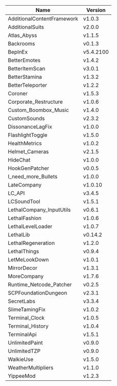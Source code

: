 | Name                       | Version   |
| -------------------------- | --------- |
| AdditionalContentFramework | v1.0.3    |
| AdditionalSuits            | v2.0.0    |
| Atlas_Abyss                | v1.1.5    |
| Backrooms                  | v0.1.3    |
| BepInEx                    | v5.4.2100 |
| BetterEmotes               | v1.4.2    |
| BetterItemScan             | v3.0.1    |
| BetterStamina              | v1.3.2    |
| BetterTeleporter           | v1.2.2    |
| Coroner                    | v1.5.3    |
| Corporate_Restructure      | v1.0.6    |
| Custom_Boombox_Music       | v1.4.0    |
| CustomSounds               | v2.3.2    |
| DissonanceLagFix           | v1.0.0    |
| FlashlightToggle           | v1.5.0    |
| HealthMetrics              | v1.0.2    |
| Helmet_Cameras             | v2.1.5    |
| HideChat                   | v1.0.0    |
| HookGenPatcher             | v0.0.5    |
| I_need_more_Bullets        | v1.0.0    |
| LateCompany                | v1.0.10   |
| LC_API                     | v3.4.5    |
| LCSoundTool                | v1.5.1    |
| LethalCompany_InputUtils   | v0.6.1    |
| LethalFashion              | v1.0.6    |
| LethalLevelLoader          | v1.0.7    |
| LethalLib                  | v0.14.2   |
| LethalRegeneration         | v1.2.0    |
| LethalThings               | v0.9.4    |
| LetMeLookDown              | v1.0.1    |
| MirrorDecor                | v1.3.1    |
| MoreCompany                | v1.7.6    |
| Runtime_Netcode_Patcher    | v0.2.5    |
| SCPFoundationDungeon       | v2.3.1    |
| SecretLabs                 | v3.3.4    |
| SlimeTamingFix             | v1.0.2    |
| Terminal_Clock             | v1.0.5    |
| Terminal_History           | v1.0.4    |
| TerminalApi                | v1.5.1    |
| UnlimitedPaint             | v0.9.0    |
| UnlimitedTZP               | v0.9.0    |
| WalkieUse                  | v1.5.0    |
| WeatherMultipliers         | v1.1.0    |
| YippeeMod                  | v1.2.3    |
